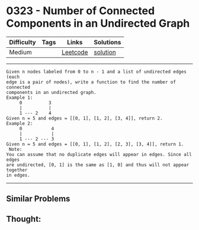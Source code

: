 # 0323 - Number of Connected Components in an Undirected Graph

Difficulty  | Tags | Links | Solutions
----------- | ---- | ----- | -----
Medium |  | [Leetcode](https://leetcode.com/problems/number-of-connected-components-in-an-undirected-graph) | [solution](https://leetcode.com/problems/number-of-connected-components-in-an-undirected-graph/solution/)


-----------

```
Given n nodes labeled from 0 to n - 1 and a list of undirected edges (each
edge is a pair of nodes), write a function to find the number of connected
components in an undirected graph.
Example 1:
     0          3
     |          |
     1 --- 2    4
Given n = 5 and edges = [[0, 1], [1, 2], [3, 4]], return 2.
Example 2:
     0           4
     |           |
     1 --- 2 --- 3
Given n = 5 and edges = [[0, 1], [1, 2], [2, 3], [3, 4]], return 1.
 Note:
You can assume that no duplicate edges will appear in edges. Since all edges
are undirected, [0, 1] is the same as [1, 0] and thus will not appear together
in edges.
```

-----------


## Similar Problems




## Thought:
